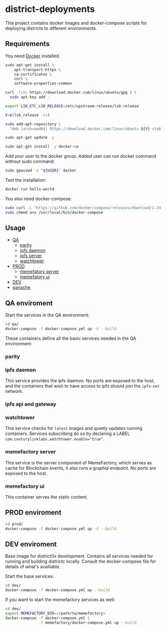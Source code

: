 # district-deployments

This project contains docker images and docker-compose scripts for deploying districts to different environments.

## Requirements

You need [Docker](https://www.docker.com/) installed.

```bash
sudo apt-get install \
    apt-transport-https \
    ca-certificates \
    curl \
    software-properties-common

curl -fsSL https://download.docker.com/linux/ubuntu/gpg | \
  sudo apt-key add -

export LSB_ETC_LSB_RELEASE=/etc/upstream-release/lsb-release

V=$(lsb_release -cs)

sudo add-apt-repository \
  "deb [arch=amd64] https://download.docker.com/linux/ubuntu ${V} stable"

sudo apt-get update -y

sudo apt-get install -y docker-ce
```

Add your user to the docker group. Added user can run docker command without sudo command:
```bash
sudo gpasswd -a "${USER}" docker
```

Test the installation:
```bash
docker run hello-world
```

You also need docker-compose:
``` bash
sudo curl -L "https://github.com/docker/compose/releases/download/1.24.0/docker-compose-$(uname -s)-$(uname -m)" -o /usr/local/bin/docker-compose
sudo chmod a+x /usr/local/bin/docker-compose
```

## Usage
- [QA](#qa)
  - [parity](#qa_parity)
  - [ipfs daemon](#qa_ipfs-daemon)
  - [ipfs server](#qa_ipfs-server)
  - [watchtower](#qa_watchtower)
- [PROD](#prod)
  - [memefatory server](#prod_memfactory-server)
  - [memefatory ui](#prod_memefactory-ui)
- [DEV](#dev)
- [ganache](#dev_ganache)

## <a name="qa"> QA enviroment </a>

Start the services in the QA environment:

``` bash
cd qa/
docker-compose -f docker-compose.yml up -d --build
```

These containers define all the basic services needed in the QA environment:

### <a name="qa_parity"> parity </a>

### <a name="qa_ipfs-daemon"> ipfs daemon </a>

This service provides the ipfs daemon.
No ports are exposed to the host, and the containers that wish to have access to ipfs should join the `ipfs-net` network.

### <a name="qa_ipfs-server"> ipfs api and gateway </a>

### <a name="qa_watchtower"> watchtower </a>

This service checks for `latest` images and quietly updates running containers.
Services subscribing do so by declaring a LABEL `com.centurylinklabs.watchtower.enable="true"`.

### <a name="qa_memefactory-server"> memefactory server </a>

This service is the server component of MemeFactory, which serves as cache for Blockchain events, it also runs a graphql endpoint.
No ports are exposed to the host.

### <a name="qa_memefactory-ui"> memefactory ui </a>

This container serves the static content.

## <a name="prod"> PROD enviroment </a>

``` bash
cd prod/
docker-compose -f docker-compose.yml up -d --build
```

## <a name="dev"> DEV enviroment </a>

Base image for district0x development.
Contains all services needed for running and building districtc locally.
Consult the docker-compose file for details of what's availiable.

Start the base services:

``` bash
cd dev/
docker-compose -f docker-compose.yml up --build
```

If you want to start the memefactory services as well:

``` bash
cd dev/
export MEMEFACTORY_DIR=</path/to/memefactory>
docker-compose -f docker-compose.yml \
               -f memefactory/docker-compose.yml up --build
```


